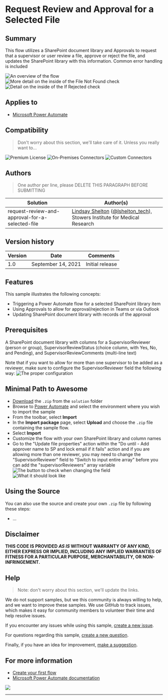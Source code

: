 # Request Review and Approval for a Selected File

## Summary

This flow utilizes a SharePoint document library and Approvals to request that a supervisor or user review a file, approve or reject the file, and updates the SharePoint library with this information.  Common error handling is included

![An overview of the flow](./assets/flow1.png)
![More detail on the inside of the File Not Found check](./assets/flow2.png)
![Detail on the inside of the If Rejected check](./assets/flow3.png)

## Applies to

* [Microsoft Power Automate](https://docs.microsoft.com/power-automate/)

## Compatibility

> Don't worry about this section, we'll take care of it. Unless you really want to...

![Premium License](https://img.shields.io/badge/Premium%20License-Not%20Required-green.svg "Premium license not required")
![On-Premises Connectors](https://img.shields.io/badge/On--Premises%20Connectors-No-green.svg "Does not use on-premise connectors")
![Custom Connectors](https://img.shields.io/badge/Custom%20Connectors-Not%20Required-green.svg "Does not use custom connectors")

## Authors

> One author per line, please
> DELETE THIS PARAGRAPH BEFORE SUBMITTING

Solution|Author(s)
--------|---------
request-review-and-approval-for-a-selected-file | [Lindsay Shelton](https://github.com/lsheltonSTO) ([@lshelton_tech](https://twitter.com/lshelton_tech)), Stowers Institute for Medical Research

## Version history

Version|Date|Comments
-------|----|--------
1.0|September 14, 2021|Initial release

## Features

This sample illustrates the following concepts:

* Triggering a Power Automate flow for a selected SharePoint library item
* Using Approvals to allow for approval/rejection in Teams or via Outlook
* Updating SharePoint document library with records of the approval

## Prerequisites

A SharePoint document library with columns for a SupervisorReviewer (person or group), SupervisorReviewStatus (choice column, with Yes, No, and Pending), and SupervisorReviewComments (multi-line text)

Note that if you want to allow for more than one supervisor to be added as a reviewer, make sure to configure the SupervisorReviewer field the following way:
![The proper configuration](./assets/FlowColumnTip1.png)

## Minimal Path to Awesome

* [Download](./solution/RequestReviewandApprovalforaSelectedFile.zip) the `.zip` from the `solution` folder
* Browse to [Power Automate](https://flow.microsoft.com/manage/environments) and select the environment where you wish to import the sample
* From the toolbar, select **Import**
* In the **Import package** page, select **Upload** and choose the `.zip` file containing the sample flow.
* Select **Import**
* Customize the flow with your own SharePoint library and column names
* Go to the "Update file properties" action within the "Do until - Add approver name to SP and lock email if it fails" action and if you are allowing more than one reviewer, you may need to change the "SupervisorReviewer" field to "Switch to input entire array" before you can add the "supervisorReviewers" array variable
![The button to check when changing the field](./assets/FlowTip1.png)
![What it should look like](./assets/FlowTip2.png)


## Using the Source

  You can also use the source and create your own `.zip` file by following these steps:

* ...

## Disclaimer

**THIS CODE IS PROVIDED *AS IS* WITHOUT WARRANTY OF ANY KIND, EITHER EXPRESS OR IMPLIED, INCLUDING ANY IMPLIED WARRANTIES OF FITNESS FOR A PARTICULAR PURPOSE, MERCHANTABILITY, OR NON-INFRINGEMENT.**

## Help

> Note: don't worry about this section, we'll update the links.

We do not support samples, but we this community is always willing to help, and we want to improve these samples. We use GitHub to track issues, which makes it easy for  community members to volunteer their time and help resolve issues.

If you encounter any issues while using this sample, [create a new issue](https://github.com/pnp/powerautomate-samples/issues/new?assignees=&labels=Needs%3A+Triage+%3Amag%3A%2Ctype%3Abug-suspected&template=bug-report.yml&sample=YOURSAMPLENAME&authors=@YOURGITHUBUSERNAME&title=YOURSAMPLENAME%20-%20).

For questions regarding this sample, [create a new question](https://github.com/pnp/powerautomate-samples/issues/new?assignees=&labels=Needs%3A+Triage+%3Amag%3A%2Ctype%3Abug-suspected&template=question.yml&sample=YOURSAMPLENAME&authors=@YOURGITHUBUSERNAME&title=YOURSAMPLENAME%20-%20).

Finally, if you have an idea for improvement, [make a suggestion](https://github.com/pnp/powerautomate-samples/issues/new?assignees=&labels=Needs%3A+Triage+%3Amag%3A%2Ctype%3Abug-suspected&template=suggestion.yml&sample=YOURSAMPLENAME&authors=@YOURGITHUBUSERNAME&title=YOURSAMPLENAME%20-%20).

## For more information

- [Create your first flow](https://docs.microsoft.com/en-us/power-automate/getting-started#create-your-first-flow)
- [Microsoft Power Automate documentation](https://docs.microsoft.com/en-us/power-automate/)


<img src="https://telemetry.sharepointpnp.com/powerautomate-samples/samples/request-review-and-approval-for-a-selected-file" />

---

